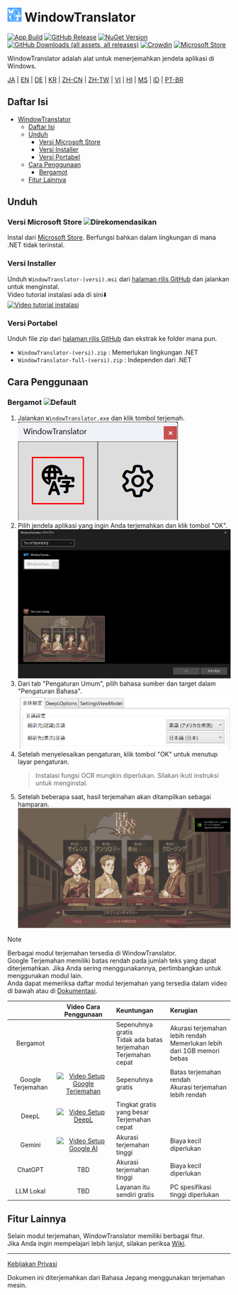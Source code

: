 # <img src="images/wt.png" width="32" > WindowTranslator

[![App Build](https://github.com/Freeesia/WindowTranslator/actions/workflows/dotnet-desktop.yml/badge.svg)](https://github.com/Freeesia/WindowTranslator/actions/workflows/dotnet-desktop.yml)
[![GitHub Release](https://img.shields.io/github/v/release/Freeesia/WindowTranslator)](https://github.com/Freeesia/WindowTranslator/releases/latest)
[![NuGet Version](https://img.shields.io/nuget/v/WindowTranslator.Abstractions)](https://www.nuget.org/packages/WindowTranslator.Abstractions)
[![GitHub Downloads (all assets, all releases)](https://img.shields.io/github/downloads/Freeesia/WindowTranslator/total)](https://github.com/Freeesia/WindowTranslator/releases/latest)
[![Crowdin](https://badges.crowdin.net/windowtranslator/localized.svg)](https://crowdin.com/project/windowtranslator)
[![Microsoft Store](https://get.microsoft.com/images/en-us%20dark.svg)](https://apps.microsoft.com/detail/9pjd2fdzqxm3?referrer=appbadge&mode=direct)

WindowTranslator adalah alat untuk menerjemahkan jendela aplikasi di Windows.

[JA](README.md) | [EN](./README.en.md) | [DE](./README.de.md) | [KR](./README.kr.md) | [ZH-CN](./README.zh-cn.md) | [ZH-TW](./README.zh-tw.md) | [VI](./README.vi.md) | [HI](./README.hi.md) | [MS](./README.ms.md) | [ID](./README.id.md) | [PT-BR](./README.pt-BR.md)

## Daftar Isi
- [ WindowTranslator](#-windowtranslator)
  - [Daftar Isi](#daftar-isi)
  - [Unduh](#unduh)
    - [Versi Microsoft Store ](#versi-microsoft-store-)
    - [Versi Installer](#versi-installer)
    - [Versi Portabel](#versi-portabel)
  - [Cara Penggunaan](#cara-penggunaan)
    - [Bergamot ](#bergamot-)
  - [Fitur Lainnya](#fitur-lainnya)

## Unduh
### Versi Microsoft Store ![Direkomendasikan](https://img.shields.io/badge/Direkomendasikan-brightgreen)

Instal dari [Microsoft Store](https://apps.microsoft.com/detail/9pjd2fdzqxm3?referrer=appbadge&mode=direct).
Berfungsi bahkan dalam lingkungan di mana .NET tidak terinstal.

### Versi Installer

Unduh `WindowTranslator-(versi).msi` dari [halaman rilis GitHub](https://github.com/Freeesia/WindowTranslator/releases/latest) dan jalankan untuk menginstal.  
Video tutorial instalasi ada di sini⬇️  
[![Video tutorial instalasi](https://github.com/user-attachments/assets/b5babc02-715b-43bc-ba97-f23078ffd39b)](https://youtu.be/wvcbCLA9chQ?t=7)

### Versi Portabel

Unduh file zip dari [halaman rilis GitHub](https://github.com/Freeesia/WindowTranslator/releases/latest) dan ekstrak ke folder mana pun.  
- `WindowTranslator-(versi).zip` : Memerlukan lingkungan .NET  
- `WindowTranslator-full-(versi).zip` : Independen dari .NET

## Cara Penggunaan

### Bergamot ![Default](https://img.shields.io/badge/Default-brightgreen)

1. Jalankan `WindowTranslator.exe` dan klik tombol terjemah.  
   ![Tombol Terjemah](images/translate.png)
2. Pilih jendela aplikasi yang ingin Anda terjemahkan dan klik tombol "OK".  
   ![Pemilihan Jendela](images/select.png)
3. Dari tab "Pengaturan Umum", pilih bahasa sumber dan target dalam "Pengaturan Bahasa".  
   ![Pengaturan Bahasa](images/language.png)
4. Setelah menyelesaikan pengaturan, klik tombol "OK" untuk menutup layar pengaturan.  
   > Instalasi fungsi OCR mungkin diperlukan.
   > Silakan ikuti instruksi untuk menginstal.
5. Setelah beberapa saat, hasil terjemahan akan ditampilkan sebagai hamparan.  
   ![Hasil Terjemahan](images/result.png)

> [!NOTE]
> Berbagai modul terjemahan tersedia di WindowTranslator.  
> Google Terjemahan memiliki batas rendah pada jumlah teks yang dapat diterjemahkan. Jika Anda sering menggunakannya, pertimbangkan untuk menggunakan modul lain.  
> Anda dapat memeriksa daftar modul terjemahan yang tersedia dalam video di bawah atau di [Dokumentasi](https://wt.studiofreesia.com/TranslateModule.en).
> 
> |                |                                                           Video Cara Penggunaan                                                            | Keuntungan                    | Kerugian                        |
> | :------------: | :-----------------------------------------------------------------------------------------------------------------------------------: | :---------------------------- | :----------------------------------- |
> |   Bergamot     | | Sepenuhnya gratis<br/>Tidak ada batas terjemahan<br/>Terjemahan cepat | Akurasi terjemahan lebih rendah<br/>Memerlukan lebih dari 1GB memori bebas |
> |   Google Terjemahan   | [![Video Setup Google Terjemahan](https://github.com/user-attachments/assets/bbf45370-0387-47e1-b690-3183f37e06d2)](https://youtu.be/83A8T890N5M)  | Sepenuhnya gratis | Batas terjemahan rendah<br/>Akurasi terjemahan lebih rendah |
> |     DeepL      |   [![Video Setup DeepL](https://github.com/user-attachments/assets/4abd512f-cff9-45a8-852b-722641458f0b)](https://youtu.be/D7Yb6rIVPI0)   | Tingkat gratis yang besar<br/>Terjemahan cepat | |
> |     Gemini     | [![Video Setup Google AI](https://github.com/user-attachments/assets/9d3a91ab-f1aa-4079-be68-622212ab1b68)](https://youtu.be/Oht0z03M91I) | Akurasi terjemahan tinggi | Biaya kecil diperlukan |
> |    ChatGPT     | TBD | Akurasi terjemahan tinggi | Biaya kecil diperlukan |
> | LLM Lokal | TBD | Layanan itu sendiri gratis | PC spesifikasi tinggi diperlukan |

## Fitur Lainnya

Selain modul terjemahan, WindowTranslator memiliki berbagai fitur.  
Jika Anda ingin mempelajari lebih lanjut, silakan periksa [Wiki](https://github.com/Freeesia/WindowTranslator/wiki).

---
[Kebijakan Privasi](PrivacyPolicy.md)

Dokumen ini diterjemahkan dari Bahasa Jepang menggunakan terjemahan mesin.

